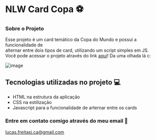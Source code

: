 # NLW Card Copa :soccer:

### Sobre o Projeto
Esse projeto é um card temático da Copa do Mundo e possui a funcionalidade de<br>alternar entre dois tipos de card, utilizando um script simples em JS.<br>Você pode acessar o projeto através do link [aqui](https://hecro.github.io/nlw-card-copa/)! Da uma olhada lá c:

![image](https://user-images.githubusercontent.com/90655096/197953478-467e68da-bc84-4d33-baf4-4805fa72f31e.png)

## Tecnologias utilizadas no projeto 💻

- HTML na estrutura da aplicação
- CSS na estilização
- Javascript para a funcionalidade de arternar entre os cards

### Entre em contato comigo através do meu email :purple_heart:

lucas.freitasj.ca@gmail.com
